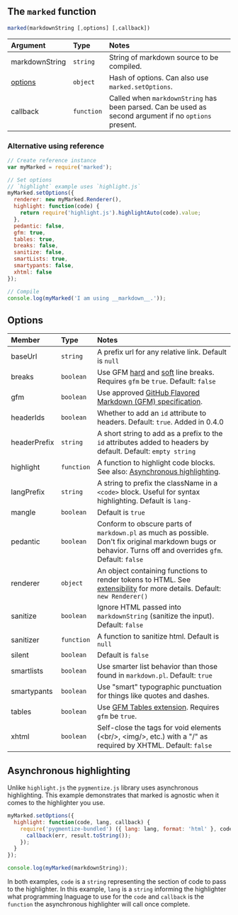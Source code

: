 ## The `marked` function

```js
marked(markdownString [,options] [,callback])
```

|Argument              |Type         |Notes                                                                                                |
|:---------------------|:------------|:----------------------------------------------------------------------------------------------------|
|markdownString        |`string`     |String of markdown source to be compiled.                                                            |
|<a href="#options">options</a>|`object`|Hash of options. Can also use `marked.setOptions`.                                                |
|callback              |`function`   |Called when `markdownString` has been parsed. Can be used as second argument if no `options` present.|

### Alternative using reference

```js
// Create reference instance
var myMarked = require('marked');

// Set options
// `highlight` example uses `highlight.js`
myMarked.setOptions({
  renderer: new myMarked.Renderer(),
  highlight: function(code) {
    return require('highlight.js').highlightAuto(code).value;
  },
  pedantic: false,
  gfm: true,
  tables: true,
  breaks: false,
  sanitize: false,
  smartLists: true,
  smartypants: false,
  xhtml: false
});

// Compile
console.log(myMarked('I am using __markdown__.'));
```

<h2 id="options">Options</h2>

|Member      |Type      |Notes                                                                                                                        |
|:-----------|:---------|:----------------------------------------------------------------------------------------------------------------------------|
|baseUrl     |`string`  |A prefix url for any relative link.  Default is `null`               |  
|breaks      |`boolean` |Use GFM [hard](https://github.github.com/gfm/#hard-line-breaks) and [soft](https://github.github.com/gfm/#soft-line-breaks) line breaks. Requires `gfm` be `true`. Default: `false`|
|gfm         |`boolean` |Use approved [GitHub Flavored Markdown (GFM) specification](https://github.github.com/gfm/).                                 |
|headerIds   |`boolean` |Whether to add an `id` attribute to headers. Default: `true`. Added in 0.4.0           |
|headerPrefix|`string`  |A short string to add as a prefix to the `id` attributes added to headers by default. Default: `empty string`                |
|highlight   |`function`|A function to highlight code blocks. See also: <a href="#highlight">Asynchronous highlighting</a>.                           |
|langPrefix  |`string`  |A string to prefix the className in a `<code>` block. Useful for syntax highlighting. Default is `lang-`
|mangle      |`boolean` |Default is `true`
|pedantic    |`boolean` |Conform to obscure parts of `markdown.pl` as much as possible. Don't fix original markdown bugs or behavior. Turns off and overrides `gfm`. Default: `false`|
|renderer    |`object`  |An object containing functions to render tokens to HTML. See [extensibility](https://github.com/markedjs/marked/blob/master/docs/USING_PRO.md) for more details. Default: `new Renderer()`|
|sanitize    |`boolean` |Ignore HTML passed into `markdownString` (sanitize the input). Default: `false`                                              |
|sanitizer   |`function`|A function to sanitize html. Default is `null`        |
|silent      |`boolean` |Default is `false`                                                                                                           |
|smartlists  |`boolean` |Use smarter list behavior than those found in `markdown.pl`. Default: `true`                                                 |
|smartypants |`boolean` |Use "smart" typographic punctuation for things like quotes and dashes.                                                       |
|tables      |`boolean` |Use [GFM Tables extension](https://github.github.com/gfm/#tables-extension-). Requires `gfm` be `true`.                      |
|xhtml       |`boolean` |Self-close the tags for void elements (&lt;br/&gt;, &lt;img/&gt;, etc.) with a "/" as required by XHTML. Default: `false`    |

<h2 id="highlight">Asynchronous highlighting</h2>

Unlike `highlight.js` the `pygmentize.js` library uses asynchronous highlighting. This example demonstrates that marked is agnostic when it comes to the highlighter you use.

```js
myMarked.setOptions({
  highlight: function(code, lang, callback) {
    require('pygmentize-bundled') ({ lang: lang, format: 'html' }, code, function (err, result) {
      callback(err, result.toString());
    });
  }
});

console.log(myMarked(markdownString));
```

In both examples, `code` is a `string` representing the section of code to pass to the highlighter. In this example, `lang` is a `string` informing the highlighter what programming lnaguage to use for the `code` and `callback` is the `function` the asynchronous highlighter will call once complete.

